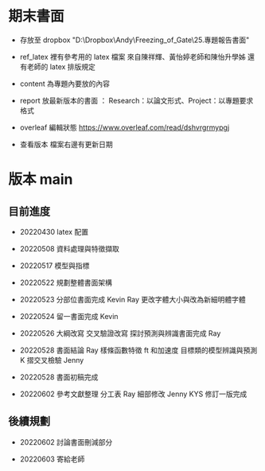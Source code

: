 # 期末書面

- 存放至 dropbox "D:\Dropbox\Andy\Freezing_of_Gate\25.專題報告書面"

- ref_latex 裡有參考用的 latex 檔案 來自陳祥輝、黃怡婷老師和陳怡升學姊 還有老師的 latex 排版規定

- content 為專題內要放的內容

- report 放最新版本的書面 ： Research：以論文形式、Project：以專題要求格式

- overleaf 編輯狀態 https://www.overleaf.com/read/dshvrgrmypgj

- 查看版本 檔案右邊有更新日期

# 版本 main

## 目前進度

- 20220430 latex 配置

- 20220508 資料處理與特徵擷取

- 20220517 模型與指標

- 20220522 規劃整體書面架構

- 20220523 分部位書面完成 Kevin Ray 更改字體大小與改為新細明體字體 

- 20220524 留一書面完成 Kevin

- 20220526 大綱改寫 交叉驗證改寫 探討預測與辨識書面完成 Ray

- 20220528 書面結論 Ray 樣條函數特徵 ft 和加速度 目標類的模型辨識與預測 K 摺交叉檢驗 Jenny 

- 20220528 書面初稿完成 

- 20220602 參考文獻整理 分工表 Ray 細部修改 Jenny KYS 修訂一版完成

## 後續規劃

- 20220602 討論書面刪減部分

- 20220603 寄給老師

